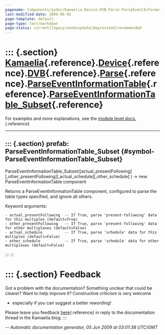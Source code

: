 ```yaml
---
pagename: Components/pydoc/Kamaelia.Device.DVB.Parse.ParseEventInformationTable.ParseEventInformationTable_Subset
last-modified-date: 2009-06-05
page-template: default
page-type: text/markdown
page-status: current|legacy|needsupdate|deprecated|recommended
---
```

::: {.section}
[Kamaelia](/Components/pydoc/Kamaelia.html){.reference}.[Device](/Components/pydoc/Kamaelia.Device.html){.reference}.[DVB](/Components/pydoc/Kamaelia.Device.DVB.html){.reference}.[Parse](/Components/pydoc/Kamaelia.Device.DVB.Parse.html){.reference}.[ParseEventInformationTable](/Components/pydoc/Kamaelia.Device.DVB.Parse.ParseEventInformationTable.html){.reference}.[ParseEventInformationTable\_Subset](/Components/pydoc/Kamaelia.Device.DVB.Parse.ParseEventInformationTable.ParseEventInformationTable_Subset.html){.reference}
==============================================================================================================================================================================================================================================================================================================================================================================================================================================================================================================================================

For examples and more explanations, see the [module level
docs.](/Components/pydoc/Kamaelia.Device.DVB.Parse.ParseEventInformationTable.html){.reference}

------------------------------------------------------------------------

::: {.section}
prefab: ParseEventInformationTable\_Subset {#symbol-ParseEventInformationTable_Subset}
------------------------------------------

ParseEventInformationTable\_Subset(\[actual\_presentFollowing\]\[,other\_presentFollowing\]\[,actual\_schedule\]\[,other\_schedule\]
) -\> new ParseEventInformationTable component

Returns a ParseEventInformationTable component, configured to parse the
table types specified, and ignore all others.

Keyword arguments:

``` {.literal-block}
- actual_presentFollowing  -- If True, parse 'present-following' data for this multiplex (default=True)
- other_presentFollowing   -- If True, parse 'present-following' data for other multiplexes (default=False)
- actual_schedule          -- If True, parse 'schedule' data for this multiplex (default=False)
- other_schedule           -- If True, parse 'schedule' data for other multiplexes (default=False)
```
:::
:::

::: {.section}
Feedback
========

Got a problem with the documentation? Something unclear that could be
clearer? Want to help improve it? Constructive criticism is very welcome
- especially if you can suggest a better rewording!

Please leave you feedback
[here](../../../cgi-bin/blog/blog.cgi?rm=viewpost&nodeid=1142023701){.reference}
in reply to the documentation thread in the Kamaelia blog.
:::

*\-- Automatic documentation generator, 05 Jun 2009 at 03:01:38 UTC/GMT*
